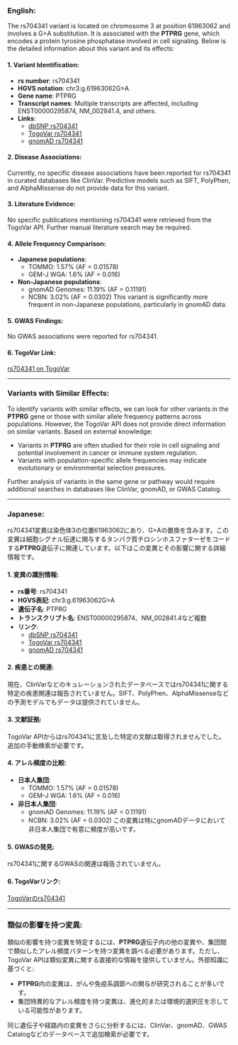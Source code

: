 ### English:
The rs704341 variant is located on chromosome 3 at position 61963062 and involves a G>A substitution. It is associated with the **PTPRG** gene, which encodes a protein tyrosine phosphatase involved in cell signaling. Below is the detailed information about this variant and its effects:

#### 1. Variant Identification:
- **rs number**: rs704341
- **HGVS notation**: chr3:g.61963062G>A
- **Gene name**: PTPRG
- **Transcript names**: Multiple transcripts are affected, including ENST00000295874, NM_002841.4, and others.
- **Links**:
  - [dbSNP rs704341](https://identifiers.org/dbsnp/rs704341)
  - [TogoVar rs704341](https://togovar.org/variant/tgv12747289)
  - [gnomAD rs704341](https://gnomad.broadinstitute.org/variant/3-61963062-G-A?dataset=gnomad_r4)

#### 2. Disease Associations:
Currently, no specific disease associations have been reported for rs704341 in curated databases like ClinVar. Predictive models such as SIFT, PolyPhen, and AlphaMissense do not provide data for this variant.

#### 3. Literature Evidence:
No specific publications mentioning rs704341 were retrieved from the TogoVar API. Further manual literature search may be required.

#### 4. Allele Frequency Comparison:
- **Japanese populations**:
  - TOMMO: 1.57% (AF = 0.01578)
  - GEM-J WGA: 1.6% (AF = 0.016)
- **Non-Japanese populations**:
  - gnomAD Genomes: 11.19% (AF = 0.11191)
  - NCBN: 3.02% (AF = 0.0302)
This variant is significantly more frequent in non-Japanese populations, particularly in gnomAD data.

#### 5. GWAS Findings:
No GWAS associations were reported for rs704341.

#### 6. TogoVar Link:
[rs704341 on TogoVar](https://togovar.org/variant/tgv12747289)

---

### Variants with Similar Effects:
To identify variants with similar effects, we can look for other variants in the **PTPRG** gene or those with similar allele frequency patterns across populations. However, the TogoVar API does not provide direct information on similar variants. Based on external knowledge:
- Variants in **PTPRG** are often studied for their role in cell signaling and potential involvement in cancer or immune system regulation.
- Variants with population-specific allele frequencies may indicate evolutionary or environmental selection pressures.

Further analysis of variants in the same gene or pathway would require additional searches in databases like ClinVar, gnomAD, or GWAS Catalog.

---

### Japanese:
rs704341変異は染色体3の位置61963062にあり、G>Aの置換を含みます。この変異は細胞シグナル伝達に関与するタンパク質チロシンホスファターゼをコードする**PTPRG**遺伝子に関連しています。以下はこの変異とその影響に関する詳細情報です。

#### 1. 変異の識別情報:
- **rs番号**: rs704341
- **HGVS表記**: chr3:g.61963062G>A
- **遺伝子名**: PTPRG
- **トランスクリプト名**: ENST00000295874、NM_002841.4など複数
- **リンク**:
  - [dbSNP rs704341](https://identifiers.org/dbsnp/rs704341)
  - [TogoVar rs704341](https://togovar.org/variant/tgv12747289)
  - [gnomAD rs704341](https://gnomad.broadinstitute.org/variant/3-61963062-G-A?dataset=gnomad_r4)

#### 2. 疾患との関連:
現在、ClinVarなどのキュレーションされたデータベースではrs704341に関する特定の疾患関連は報告されていません。SIFT、PolyPhen、AlphaMissenseなどの予測モデルでもデータは提供されていません。

#### 3. 文献証拠:
TogoVar APIからはrs704341に言及した特定の文献は取得されませんでした。追加の手動検索が必要です。

#### 4. アレル頻度の比較:
- **日本人集団**:
  - TOMMO: 1.57% (AF = 0.01578)
  - GEM-J WGA: 1.6% (AF = 0.016)
- **非日本人集団**:
  - gnomAD Genomes: 11.19% (AF = 0.11191)
  - NCBN: 3.02% (AF = 0.0302)
この変異は特にgnomADデータにおいて非日本人集団で有意に頻度が高いです。

#### 5. GWASの発見:
rs704341に関するGWASの関連は報告されていません。

#### 6. TogoVarリンク:
[TogoVarのrs704341](https://togovar.org/variant/tgv12747289)

---

### 類似の影響を持つ変異:
類似の影響を持つ変異を特定するには、**PTPRG**遺伝子内の他の変異や、集団間で類似したアレル頻度パターンを持つ変異を調べる必要があります。ただし、TogoVar APIは類似変異に関する直接的な情報を提供していません。外部知識に基づくと:
- **PTPRG**内の変異は、がんや免疫系調節への関与が研究されることが多いです。
- 集団特異的なアレル頻度を持つ変異は、進化的または環境的選択圧を示している可能性があります。

同じ遺伝子や経路内の変異をさらに分析するには、ClinVar、gnomAD、GWAS Catalogなどのデータベースで追加検索が必要です。